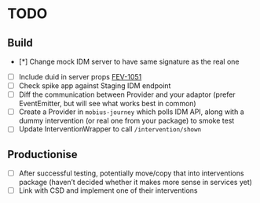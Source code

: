 # TODO

## Build

- [*] Change mock IDM server to have same signature as the real one
- [ ] Include duid in server props [FEV-1051](https://simplybusiness.atlassian.net/browse/FEV-1051)
- [ ] Check spike app against Staging IDM endpoint
- [ ] Diff the communication between Provider and your adaptor (prefer EventEmitter, but will see what works best in common)
- [ ] Create a Provider in `mobius-journey` which polls IDM API, along with a dummy intervention (or real one from your package) to smoke test
- [ ] Update InterventionWrapper to call `/intervention/shown`

## Productionise

- [ ] After successful testing, potentially move/copy that into interventions package (haven’t decided whether it makes more sense in services yet)
- [ ] Link with CSD and implement one of their interventions
